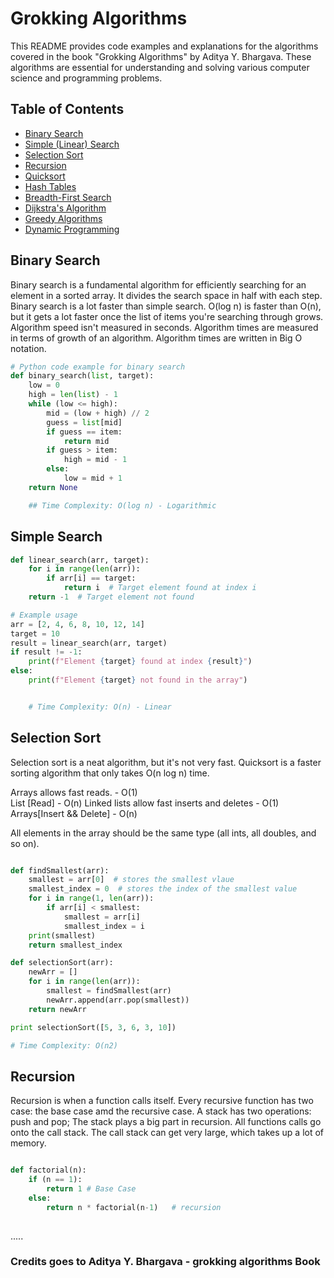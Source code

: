 # Grokking Algorithms

This README provides code examples and explanations for the algorithms covered in the book "Grokking Algorithms" by Aditya Y. Bhargava. These algorithms are essential for understanding and solving various computer science and programming problems.

## Table of Contents

- [Binary Search](#binary-search)
- [Simple (Linear) Search](#simple-search)
- [Selection Sort](#selection-sort)
- [Recursion](#recursion)
- [Quicksort](#quicksort)
- [Hash Tables](#hash-tables)
- [Breadth-First Search](#breadth-first-search)
- [Dijkstra's Algorithm](#dijkstras-algorithm)
- [Greedy Algorithms](#greedy-algorithms)
- [Dynamic Programming](#dynamic-programming)

## Binary Search

Binary search is a fundamental algorithm for efficiently searching for an element in a sorted array. 
It divides the search space in half with each step. 
Binary search is a lot faster than simple search. 
O(log n) is faster than O(n), but it gets a lot faster once the list of items you're searching through grows. 
Algorithm  speed isn't measured in seconds. 
Algorithm times are measured in terms of growth of an algorithm. 
Algorithm times are written in Big O notation.


```python
# Python code example for binary search
def binary_search(list, target):
    low = 0 
    high = len(list) - 1
    while (low <= high):
        mid = (low + high) // 2
        guess = list[mid]
        if guess == item:
            return mid
        if guess > item:
            high = mid - 1
        else:
            low = mid + 1
    return None

    ## Time Complexity: O(log n) - Logarithmic


```

## Simple Search 

```python
def linear_search(arr, target):
    for i in range(len(arr)):
        if arr[i] == target:
            return i  # Target element found at index i
    return -1  # Target element not found

# Example usage
arr = [2, 4, 6, 8, 10, 12, 14]
target = 10
result = linear_search(arr, target)
if result != -1:
    print(f"Element {target} found at index {result}")
else:
    print(f"Element {target} not found in the array")


    # Time Complexity: O(n) - Linear 


```

## Selection Sort

Selection sort is a neat algorithm, but it's not very fast. Quicksort is a faster sorting algorithm that only takes O(n log n) time. 

Arrays allows fast reads. - O(1)  
List [Read] - O(n)
Linked lists allow fast inserts and deletes - O(1) 
Arrays[Insert && Delete] - O(n)

All elements in the array should be the same type (all ints, all doubles, and so on). 

```python

def findSmallest(arr):
    smallest = arr[0]  # stores the smallest vlaue
    smallest_index = 0  # stores the index of the smallest value
    for i in range(1, len(arr)):
        if arr[i] < smallest:
            smallest = arr[i]
            smallest_index = i
    print(smallest)
    return smallest_index

def selectionSort(arr):
    newArr = []
    for i in range(len(arr)):
        smallest = findSmallest(arr)
        newArr.append(arr.pop(smallest))
    return newArr

print selectionSort([5, 3, 6, 3, 10])

# Time Complexity: O(n2) 
```

## Recursion 

Recursion is when a function calls itself. 
Every recursive function has two case: the base case amd the recursive case. 
A stack has two operations: push and pop; 
The stack plays a big part in recursion. 
All functions calls go onto the call stack. 
The call stack can get very large, which takes up a lot of memory.

```python

def factorial(n):
    if (n == 1):
        return 1 # Base Case
    else:
        return n * factorial(n-1)   # recursion 
        
```

.....


### Credits goes to Aditya Y. Bhargava - grokking algorithms Book

